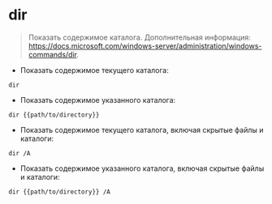 # dir

> Показать содержимое каталога.
> Дополнительная информация: <https://docs.microsoft.com/windows-server/administration/windows-commands/dir>.

- Показать содержимое текущего каталога:

`dir`

- Показать содержимое указанного каталога:

`dir {{path/to/directory}}`

- Показать содержимое текущего каталога, включая скрытые файлы и каталоги:

`dir /A`

- Показать содержимое указанного каталога, включая скрытые файлы и каталоги:

`dir {{path/to/directory}} /A`
